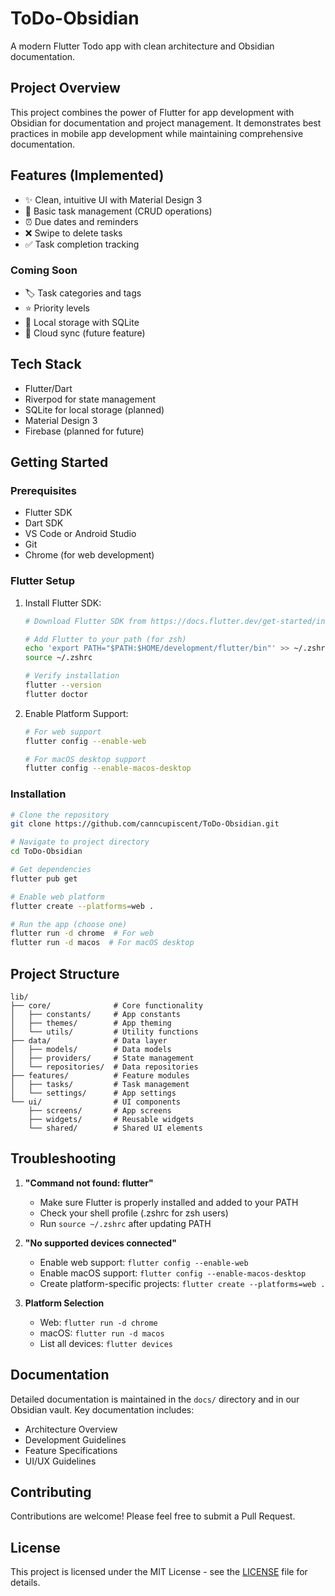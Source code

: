 # ToDo-Obsidian

A modern Flutter Todo app with clean architecture and Obsidian documentation.

## Project Overview

This project combines the power of Flutter for app development with Obsidian for documentation and project management. It demonstrates best practices in mobile app development while maintaining comprehensive documentation.

## Features (Implemented)

- ✨ Clean, intuitive UI with Material Design 3
- 📝 Basic task management (CRUD operations)
- ⏰ Due dates and reminders
- ❌ Swipe to delete tasks
- ✅ Task completion tracking

### Coming Soon
- 🏷️ Task categories and tags
- ⭐ Priority levels
- 💾 Local storage with SQLite
- 🔄 Cloud sync (future feature)

## Tech Stack

- Flutter/Dart
- Riverpod for state management
- SQLite for local storage (planned)
- Material Design 3
- Firebase (planned for future)

## Getting Started

### Prerequisites

- Flutter SDK
- Dart SDK
- VS Code or Android Studio
- Git
- Chrome (for web development)

### Flutter Setup

1. Install Flutter SDK:
   ```bash
   # Download Flutter SDK from https://docs.flutter.dev/get-started/install
   
   # Add Flutter to your path (for zsh)
   echo 'export PATH="$PATH:$HOME/development/flutter/bin"' >> ~/.zshrc
   source ~/.zshrc
   
   # Verify installation
   flutter --version
   flutter doctor
   ```

2. Enable Platform Support:
   ```bash
   # For web support
   flutter config --enable-web
   
   # For macOS desktop support
   flutter config --enable-macos-desktop
   ```

### Installation

```bash
# Clone the repository
git clone https://github.com/canncupiscent/ToDo-Obsidian.git

# Navigate to project directory
cd ToDo-Obsidian

# Get dependencies
flutter pub get

# Enable web platform
flutter create --platforms=web .

# Run the app (choose one)
flutter run -d chrome  # For web
flutter run -d macos  # For macOS desktop
```

## Project Structure

```
lib/
├── core/              # Core functionality
│   ├── constants/     # App constants
│   ├── themes/        # App theming
│   └── utils/         # Utility functions
├── data/              # Data layer
│   ├── models/        # Data models
│   ├── providers/     # State management
│   └── repositories/  # Data repositories
├── features/          # Feature modules
│   ├── tasks/         # Task management
│   └── settings/      # App settings
└── ui/                # UI components
    ├── screens/       # App screens
    ├── widgets/       # Reusable widgets
    └── shared/        # Shared UI elements
```

## Troubleshooting

1. **"Command not found: flutter"**
   - Make sure Flutter is properly installed and added to your PATH
   - Check your shell profile (.zshrc for zsh users)
   - Run `source ~/.zshrc` after updating PATH

2. **"No supported devices connected"**
   - Enable web support: `flutter config --enable-web`
   - Enable macOS support: `flutter config --enable-macos-desktop`
   - Create platform-specific projects: `flutter create --platforms=web .`

3. **Platform Selection**
   - Web: `flutter run -d chrome`
   - macOS: `flutter run -d macos`
   - List all devices: `flutter devices`

## Documentation

Detailed documentation is maintained in the `docs/` directory and in our Obsidian vault. Key documentation includes:

- Architecture Overview
- Development Guidelines
- Feature Specifications
- UI/UX Guidelines

## Contributing

Contributions are welcome! Please feel free to submit a Pull Request.

## License

This project is licensed under the MIT License - see the [LICENSE](LICENSE) file for details.